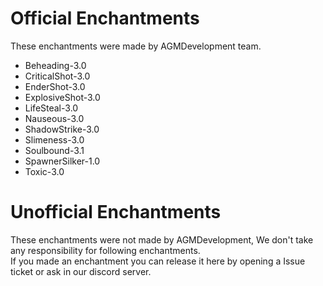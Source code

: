 # Official Enchantments
These enchantments were made by AGMDevelopment team.  
* Beheading-3.0  
* CriticalShot-3.0  
* EnderShot-3.0  
* ExplosiveShot-3.0  
* LifeSteal-3.0  
* Nauseous-3.0  
* ShadowStrike-3.0  
* Slimeness-3.0  
* Soulbound-3.1  
* SpawnerSilker-1.0
* Toxic-3.0  
# Unofficial Enchantments
These enchantments were not made by AGMDevelopment, We don't take any responsibility for following enchantments.  
If you made an enchantment you can release it here by opening a Issue ticket or ask in our discord server.  
